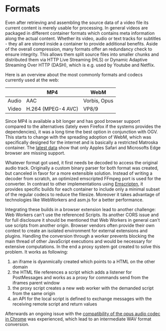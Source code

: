 # Formats

Even after retrieving and assembling the source data of a video file its current content is merely usable for processing. In general videos are packaged in different container formats which contains meta information along the actual content. Whether its video, audio or text tracks for subtitles - they all are stored inside a container to provide additional benefits. Aside of the overall compression, many formats offer an redundancy check to ensure integrity. This allows them split source files into smaller chunks and distributed them via HTTP Live Streaming (HLS) or Dynamic Adaptive Streaming Over HTTP (DASH), which is e.g. used by Youtube and Netflix.

Here is an overview about the most commonly formats and codecs currently used at the web:

|       | MP4                   | WebM          |
| --    | --                    | --            |
| Audio | AAC                   | Vorbis, Opus  |
| Video | H.264 (MPEG-4 AVC)    | VP8/9         |

Since MP4 is available a bit longer and has good browser support compared to the alternatives (lately even Firefox if the systems provides the dependencies), it was a long time the best option in conjunction with OGV. This starts to change with the spreading adoption of WebM, which was specifically designed for the internet and is basically a restricted Matroska container. The [latest data](http://caniuse.com/#feat=webm) show that only Apples Safari and Microsofts Edge browser are missing support.

Whatever format got used, it first needs be decoded to access the original audio track. Originally a custom binary parser for both format was created, but canceled in favor for a more extensible solution. Instead of writing a decoder from scratch, an optimized emscripted FFmpeg port is used for the converter. In contrast to other implementations using [Emscripten](http://kripken.github.io/emscripten-site/), it provides specific builds for each container to include only a minimal subset of the regular codecs to reduce the filesize. Moreover it takes advantage of technologies like WebWorkers and asm.js for a better performance.

Integrating these builds in a browser extension lead to another challenge: Web Workers can't use the referenced Scripts. Its another CORS issue and for full disclosure it should be mentioned that Web Workers in general can't use scripts from another origin. Browser vendors often provide their own context to create an isolated environment for external extensions and plugins. Handling the conversion through a worker prevents blocking the main thread of other JavaScript executions and would be necessary for extensive computations. In the end a proxy system got created to solve this problem. It works as following:

1. an iframe is dyanmically created which points to a HTML on the other domain
2. the HTML file references a script which adds a listener for PostMessages and works as a proxy for commands send from the iframes parent window
3. the proxy script creates a new web worker with the demanded script from the same origin
4. an API for the local script is defined to exchange messages with the receiving remote script	and return values

Afterwards an ongoing issue with the [compatibility of the opus audio codec in Chrome](https://code.google.com/p/chromium/issues/detail?id=409402) was experienced, which lead to an intermediate WAV format conversion.